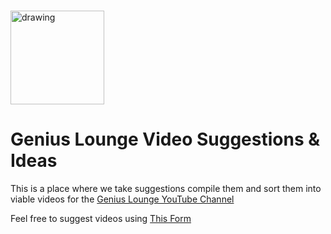 <br><img src="https://s.gravatar.com/avatar/b9d6859916139942340c91db0a503bfc?s=500" alt="drawing" width="150"/>

# Genius Lounge Video Suggestions & Ideas

This is a place where we take suggestions compile them and sort them into viable videos for the [Genius Lounge YouTube Channel](https://youtube.com/geniuslounge)

Feel free to suggest videos using [This Form](https://github.com/geniuslounge/video-ideas/issues/new?assignees=&labels=&template=video-suggestion.md&title=%3C+replace+with+video+title+%3E)
